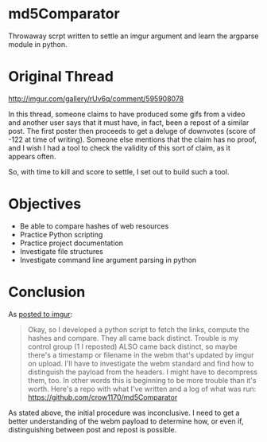 # md5Comparator
Throwaway scrpt written to settle an imgur argument and learn the argparse module in python.

# Original Thread

http://imgur.com/gallery/rUv6q/comment/595908078

In this thread, someone claims to have produced some gifs from a video and another user says that it must have, in fact, been a repost of a similar post. The first poster then proceeds to get a deluge of downvotes (score of -122 at time of writing). Someone else mentions that the claim has no proof, and I wish I had a tool to check the validity of this sort of claim, as it appears often.

So, with time to kill and score to settle, I set out to build such a tool.

# Objectives
 * Be able to compare hashes of web resources
 * Practice Python scripting
 * Practice project documentation
 * Investigate file structures
 * Investigate command line argument parsing in python

# Conclusion
As [posted to imgur](http://imgur.com/gallery/rUv6q/comment/596599167):
 > Okay, so I developed a python script to fetch the links, compute the hashes and compare. They all came back distinct. Trouble is my control group (1 I reposted) ALSO came back distinct, so maybe there's a timestamp or filename in the webm that's updated by imgur on upload. I'll have to investigate the webm standard and find how to distinguish the payload from the headers. I might have to decompress them, too. In other words this is beginning to be more trouble than it's worth. Here's a repo with what I've written and a log of what was run: https://github.com/crow1170/md5Comparator
 
 As stated above, the initial procedure was inconclusive. I need to get a better understanding of the webm payload to determine how, or even if, distinguishing between post and repost is possible.
